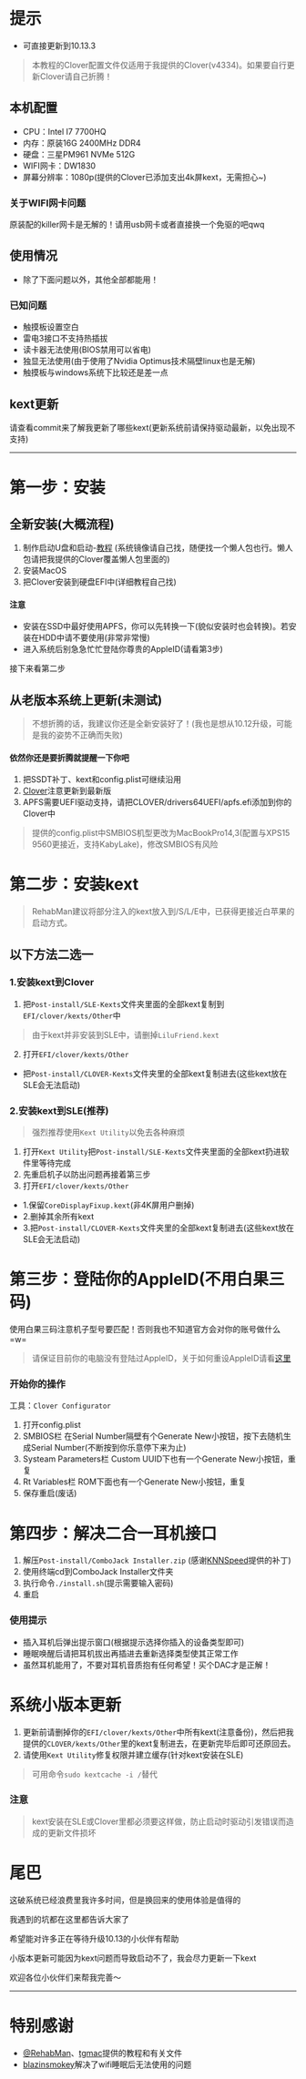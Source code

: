 # 提示

- 可直接更新到10.13.3
> 本教程的Clover配置文件仅适用于我提供的Clover(v4334)。如果要自行更新Clover请自己折腾！

## 本机配置

- CPU：Intel I7 7700HQ
- 内存：原装16G 2400MHz DDR4
- 硬盘：三星PM961 NVMe 512G
- WIFI网卡：DW1830
- 屏幕分辨率：1080p(提供的Clover已添加支出4k屏kext，无需担心~)

### 关于WIFI网卡问题

原装配的killer网卡是无解的！请用usb网卡或者直接换一个免驱的吧qwq

## 使用情况

- 除了下面问题以外，其他全部都能用！

### 已知问题

- 触摸板设置空白
- 雷电3接口不支持热插拔
- 读卡器无法使用(BIOS禁用可以省电)
- 独显无法使用(由于使用了Nvidia Optimus技术隔壁linux也是无解)
- 触摸板与windows系统下比较还是差一点

## kext更新

请查看commit来了解我更新了哪些kext(更新系统前请保持驱动最新，以免出现不支持)

---

# 第一步：安装

## 全新安装(大概流程)

1. 制作启动U盘和启动-[教程](https://www.tonymacx86.com/threads/guide-booting-the-os-x-installer-on-laptops-with-clover.148093/) (系统镜像请自己找，随便找一个懒人包也行。懒人包请把我提供的Clover覆盖懒人包里面的)
2. 安装MacOS
3. 把Clover安装到硬盘EFI中(详细教程自己找)

#### 注意

- 安装在SSD中最好使用APFS，你可以先转换一下(貌似安装时也会转换)。若安装在HDD中请不要使用(非常非常慢)
- 进入系统后别急急忙忙登陆你尊贵的AppleID(请看第3步)

接下来看第二步

## 从老版本系统上更新(未测试)

> 不想折腾的话，我建议你还是全新安装好了！(我也是想从10.12升级，可能是我的姿势不正确而失败)

#### 依然你还是要折腾就提醒一下你吧

1. 把SSDT补丁、kext和config.plist可继续沿用
2. [Clover](http://sourceforge.net/projects/cloverefiboot/)注意更新到最新版
3. APFS需要UEFI驱动支持，请把CLOVER/drivers64UEFI/apfs.efi添加到你的Clover中

 > 提供的config.plist中SMBIOS机型更改为MacBookPro14,3(配置与XPS15 9560更接近，支持KabyLake)，修改SMBIOS有风险

# 第二步：安装kext

> RehabMan建议将部分注入的kext放入到/S/L/E中，已获得更接近白苹果的启动方式。

## 以下方法二选一

### 1.安装kext到Clover

1. 把`Post-install/SLE-Kexts`文件夹里面的全部kext复制到`EFI/clover/kexts/Other`中

> 由于kext并非安装到SLE中，请删掉`LiluFriend.kext`

2. 打开`EFI/clover/kexts/Other`
  - 把`Post-install/CLOVER-Kexts`文件夹里的全部kext复制进去(这些kext放在SLE会无法启动)

### 2.安装kext到SLE(推荐)

> 强烈推荐使用`Kext Utility`以免去各种麻烦

1. 打开`Kext Utility`把`Post-install/SLE-Kexts`文件夹里面的全部kext扔进软件里等待完成
2. 先重启机子以防出问题再接着第三步
3. 打开`EFI/clover/kexts/Other`
  - 1.保留`CoreDisplayFixup.kext`(非4K屏用户删掉)
  - 2.删掉其余所有kext
  - 3.把`Post-install/CLOVER-Kexts`文件夹里的全部kext复制进去(这些kext放在SLE会无法启动)

# 第三步：登陆你的AppleID(不用白果三码)

使用白果三码注意机子型号要匹配！否则我也不知道官方会对你的账号做什么 =w=

> 请保证目前你的电脑没有登陆过AppleID，关于如何重设AppleID请看[这里](https://www.tonymacx86.com/threads/an-idiots-guide-to-imessage.196827/)

### 开始你的操作

工具：`Clover Configurator`
1. 打开config.plist
2. SMBIOS栏 在Serial Number隔壁有个Generate New小按钮，按下去随机生成Serial Number(不断按到你乐意停下来为止)
3. Systeam Parameters栏 Custom UUID下也有一个Generate New小按钮，重复
4. Rt Variables栏 ROM下面也有一个Generate New小按钮，重复
5. 保存重启(废话)

# 第四步：解决二合一耳机接口

1. 解压`Post-install/ComboJack Installer.zip` (感谢[KNNSpeed](https://www.tonymacx86.com/threads/guide-dell-xps-15-9560-4k-touch-1tb-ssd-32gb-ram-100-adobergb.224486/page-9#post-1539760)提供的补丁)
2. 使用终端cd到ComboJack Installer文件夹
3. 执行命令`./install.sh`(提示需要输入密码)
4. 重启

### 使用提示

- 插入耳机后弹出提示窗口(根据提示选择你插入的设备类型即可)
- 睡眠唤醒后请把耳机拔出再插进去重新选择类型使其正常工作
- 虽然耳机能用了，不要对耳机音质抱有任何希望！买个DAC才是正解！

# 系统小版本更新

1. 更新前请删掉你的`EFI/clover/kexts/Other`中所有kext(注意备份)，然后把我提供的`CLOVER/kexts/Other`里的kext复制进去，在更新完毕后即可还原回去。
2. 请使用`Kext Utility`修复权限并建立缓存(针对kext安装在SLE)

> 可用命令`sudo kextcache -i /`替代

### 注意

> kext安装在SLE或Clover里都必须要这样做，防止启动时驱动引发错误而造成的更新文件损坏

# 尾巴

这破系统已经浪费里我许多时间，但是换回来的使用体验是值得的

我遇到的坑都在这里都告诉大家了

希望能对许多正在等待升级10.13的小伙伴有帮助

小版本更新可能因为kext问题而导致启动不了，我会尽力更新一下kext

欢迎各位小伙伴们来帮我完善～

---
# 特别感谢
- [@RehabMan](https://github.com/RehabMan)、[tgmac](https://www.tonymacx86.com/members/tgmac.928166/)提供的教程和有关文件
- [blazinsmokey](https://www.tonymacx86.com/members/blazinsmokey.1188623/)解决了wifi睡眠后无法使用的问题
